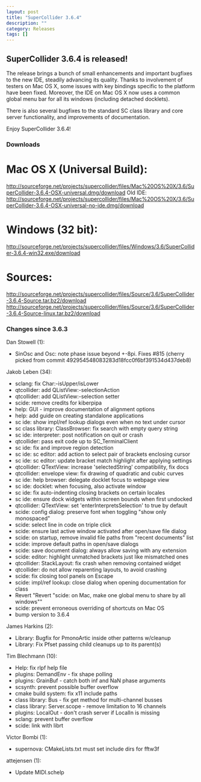 ```yaml
---
layout: post
title: "SuperCollider 3.6.4"
description: ""
category: Releases
tags: []
---
```


## SuperCollider 3.6.4 is released!

The release brings a bunch of small enhancements and important bugfixes to the
new IDE, steadily advancing its quality. Thanks to involvement of testers on
Mac OS X, some issues with key bindings specific to the platform have been
fixed. Moreover, the IDE on Mac OS X now uses a common global menu bar for all
its windows (including detached docklets).

There is also several bugfixes to the standard SC class library and core server
functionality, and improvements of documentation.

Enjoy SuperCollider 3.6.4!

### Downloads ###

# Mac OS X (Universal Build):

http://sourceforge.net/projects/supercollider/files/Mac%20OS%20X/3.6/SuperCollider-3.6.4-OSX-universal.dmg/download
Old IDE:
http://sourceforge.net/projects/supercollider/files/Mac%20OS%20X/3.6/SuperCollider-3.6.4-OSX-universal-no-ide.dmg/download

# Windows (32 bit):

http://sourceforge.net/projects/supercollider/files/Windows/3.6/SuperCollider-3.6.4-win32.exe/download

# Sources:

http://sourceforge.net/projects/supercollider/files/Source/3.6/SuperCollider-3.6.4-Source.tar.bz2/download
http://sourceforge.net/projects/supercollider/files/Source/3.6/SuperCollider-3.6.4-Source-linux.tar.bz2/download


### Changes since 3.6.3 ###

Dan Stowell (1):
- SinOsc and Osc: note phase issue beyond +-8pi. Fixes #815     (cherry
     picked from commit 492954548083283d18fcc0f6bf391534d437deb8)

Jakob Leben (34):
- sclang: fix Char:-isUpper/isLower
- qtcollider: add QListView:-selectionAction
- qtcollider: add QListView:-selection setter
- scide: remove credits for kiberpipa
- help: GUI - improve documentation of alignment options
- help: add guide on creating standalone applications
- sc ide: show impl/ref lookup dialogs even when no text under cursor
- sc class library: ClassBrowser: fix search with empty query string
- sc ide: interpreter: post notification on quit or crash
- qtcollider: pass exit code up to SC_TerminalClient
- sc ide: fix and improve region detection
- sc ide: sc editor: add action to select pair of brackets enclosing cursor
- sc ide: sc editor: update bracket match highlight after applying settings
- qtcollider: QTextView: increase 'selectedString' compatibility, fix docs
- qtcollider: envelope view: fix drawing of quadratic and cubic curves
- sc ide: help browser: delegate docklet focus to webpage view
- sc ide: docklet: when focusing, also activate window
- sc ide: fix auto-indenting closing brackets on certain locales
- sc ide: ensure dock widgets within screen bounds when first undocked
- qtcollider: QTextView: set 'enterInterpretsSelection' to true by default
- scide: config dialog: preserve font when toggling "show only monospaced"
- scide: select line in code on triple click
- scide: ensure last active window activated after open/save file dialog
- scide: on startup, remove invalid file paths from "recent documents" list
- scide: improve default paths in open/save dialogs
- scide: save document dialog: always allow saving with any extension
- scide: editor: highlight unmatched brackets just like mismatched ones
- qtcollider: StackLayout: fix crash when removing contained widget
- qtcollider: do not allow reparenting layouts, to avoid crashing
- scide: fix closing tool panels on Escape
- scide: impl/ref lookup: close dialog when opening documentation for class
- Revert "Revert "scide: on Mac, make one global menu to share by all windows""
- scide: prevent erroneous overriding of shortcuts on Mac OS
- bump version to 3.6.4

James Harkins (2):
- Library: Bugfix for PmonoArtic inside other patterns w/cleanup
- Library: Fix Pfset passing child cleanups up to its parent(s)

Tim Blechmann (10):
- Help: fix rlpf help file
- plugins: DemandEnv - fix shape polling
- plugins: GrainBuf - catch both inf and NaN phase arguments
- scsynth: prevent possible buffer overflow
- cmake build system: fix x11 include paths
- class library: Bus - fix get method for multi-channel busses
- class library: Server.scope - remove limitation to 16 channels
- plugins: LocalOut - don't crash server if LocalIn is missing
- sclang: prevent buffer overflow
- scide: link with librt

Victor Bombi (1):
- supernova: CMakeLists.txt must set include dirs for fftw3f

attejensen (1):
- Update MIDI.schelp
